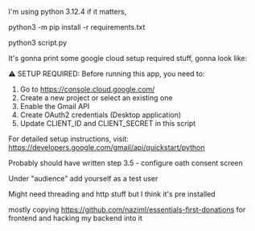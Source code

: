 I'm using python 3.12.4 if it matters, 

python3 -m pip install -r requirements.txt



python3 script.py   


It's gonna print some google cloud setup required stuff, gonna look like:

⚠️  SETUP REQUIRED:
Before running this app, you need to:
1. Go to https://console.cloud.google.com/
2. Create a new project or select an existing one
3. Enable the Gmail API
4. Create OAuth2 credentials (Desktop application)
5. Update CLIENT_ID and CLIENT_SECRET in this script

For detailed setup instructions, visit:
https://developers.google.com/gmail/api/quickstart/python




Probably should have written step 3.5 - configure oath consent screen


Under "audience" add yourself as a test user



Might need threading and http stuff but I think it's pre installed


mostly copying https://github.com/naziml/essentials-first-donations for frontend and hacking my backend into it